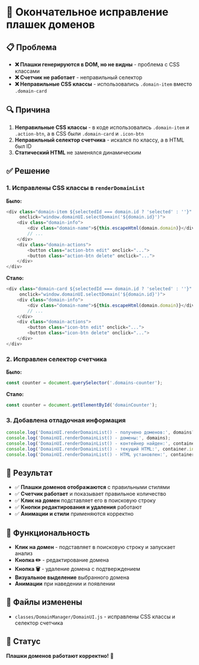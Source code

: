 # 🔧 Окончательное исправление плашек доменов

## 📋 Проблема
- **❌ Плашки генерируются в DOM, но не видны** - проблема с CSS классами
- **❌ Счетчик не работает** - неправильный селектор
- **❌ Неправильные CSS классы** - использовались `.domain-item` вместо `.domain-card`

## 🔍 Причина
1. **Неправильные CSS классы** - в коде использовались `.domain-item` и `.action-btn`, а в CSS были `.domain-card` и `.icon-btn`
2. **Неправильный селектор счетчика** - искался по классу, а в HTML был ID
3. **Статический HTML** не заменялся динамическим

## ✅ Решение

### 1. Исправлены CSS классы в `renderDomainList`

**Было:**
```javascript
<div class="domain-item ${selectedId === domain.id ? 'selected' : ''}" 
     onclick="window.domainUI.selectDomain('${domain.id}')">
    <div class="domain-info">
        <div class="domain-name">${this.escapeHtml(domain.domain)}</div>
        // ...
    </div>
    <div class="domain-actions">
        <button class="action-btn edit" onclick="...">
        <button class="action-btn delete" onclick="...">
    </div>
</div>
```

**Стало:**
```javascript
<div class="domain-card ${selectedId === domain.id ? 'selected' : ''}" 
     onclick="window.domainUI.selectDomain('${domain.id}')">
    <div class="domain-info">
        <div class="domain-name">${this.escapeHtml(domain.domain)}</div>
        // ...
    </div>
    <div class="domain-actions">
        <button class="icon-btn edit" onclick="...">
        <button class="icon-btn delete" onclick="...">
    </div>
</div>
```

### 2. Исправлен селектор счетчика

**Было:**
```javascript
const counter = document.querySelector('.domains-counter');
```

**Стало:**
```javascript
const counter = document.getElementById('domainCounter');
```

### 3. Добавлена отладочная информация

```javascript
console.log('DomainUI.renderDomainList() - получено доменов:', domains?.length || 0);
console.log('DomainUI.renderDomainList() - домены:', domains);
console.log('DomainUI.renderDomainList() - контейнер найден:', container);
console.log('DomainUI.renderDomainList() - текущий HTML:', container.innerHTML);
console.log('DomainUI.renderDomainList() - HTML установлен:', container.innerHTML);
```

## 🎯 Результат
- ✅ **Плашки доменов отображаются** с правильными стилями
- ✅ **Счетчик работает** и показывает правильное количество
- ✅ **Клик на домен** подставляет его в поисковую строку
- ✅ **Кнопки редактирования и удаления** работают
- ✅ **Анимации и стили** применяются корректно

## 🚀 Функциональность
- **Клик на домен** - подставляет в поисковую строку и запускает анализ
- **Кнопка ✏️** - редактирование домена
- **Кнопка 🗑️** - удаление домена с подтверждением
- **Визуальное выделение** выбранного домена
- **Анимации** при наведении и появлении

## 📝 Файлы изменены
- `classes/DomainManager/DomainUI.js` - исправлены CSS классы и селектор счетчика

## 🎉 Статус
**Плашки доменов работают корректно!** 🎯
